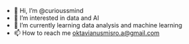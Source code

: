 - 👋 Hi, I’m @curioussmind
- 👀 I’m interested in data and AI
- 🌱 I’m currently learning data analysis and machine learning
- 📫 How to reach me oktavianusmisro.a@gmail.com

<!---
curioussmind/curioussmind is a ✨ special ✨ repository because its `README.md` (this file) appears on your GitHub profile.
You can click the Preview link to take a look at your changes.
--->

